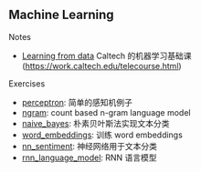 ## Machine Learning

Notes
- [Learning from data](learning_from_data/) Caltech 的机器学习基础课 (https://work.caltech.edu/telecourse.html)

Exercises
* [perceptron](perceptron/perceptron.ipynb): 简单的感知机例子
* [ngram](ngram/): count based n-gram language model
* [naive_bayes](naive_bayes/naive_bayes_sentiment.ipynb): 朴素贝叶斯法实现文本分类
* [word_embeddings](word_embeddings/word_embeddings.ipynb): 训练 word embeddings
* [nn_sentiment](nn_sentiment/): 神经网络用于文本分类
* [rnn_language_model](rnn_language_model/): RNN 语言模型

